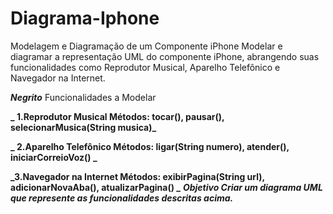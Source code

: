 # Diagrama-Iphone

Modelagem e Diagramação de um Componente iPhone Modelar e diagramar a representação UML do componente iPhone, abrangendo suas funcionalidades como Reprodutor Musical, Aparelho Telefônico e Navegador na Internet.

**_Negrito_** Funcionalidades a Modelar

**_ 1.Reprodutor Musical Métodos: tocar(), pausar(), selecionarMusica(String musica)_** 

**_ 2.Aparelho Telefônico Métodos: ligar(String numero), atender(), iniciarCorreioVoz() _**

**_3.Navegador na Internet Métodos: exibirPagina(String url), adicionarNovaAba(), atualizarPagina() 
_** 
**_Objetivo Criar um diagrama UML que represente as funcionalidades descritas acima._** 

